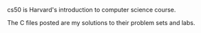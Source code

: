 cs50 is Harvard's introduction to computer science course. 

The C files posted are my solutions to their problem sets and labs.
